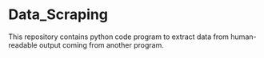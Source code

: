 # Data_Scraping
This repository contains python code program to extract data from human-readable output coming from another program.
